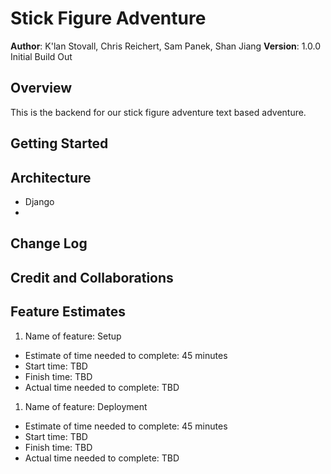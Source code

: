 # Stick Figure Adventure

**Author**: K'lan Stovall, Chris Reichert, Sam Panek, Shan Jiang
**Version**: 1.0.0 Initial Build Out

## Overview
This is the backend for our stick figure adventure text based adventure.

## Getting Started

<!-- What are the steps that a user must take in order to build this app on their own machine and get it running? -->

## Architecture
* Django
* 

## Change Log
<!-- Use this area to document the iterative changes made to your application as each feature is successfully implemented. Use time stamps. Here's an example:

01-01-2001 4:59pm - Application now has a fully-functional express server, with a GET route for the location resource. -->


## Credit and Collaborations
<!-- Give credit (and a link) to other people or resources that helped you build this application. -->

## Feature Estimates
1. Name of feature: Setup 
* Estimate of time needed to complete: 45 minutes
* Start time: TBD
* Finish time: TBD
* Actual time needed to complete: TBD
1. Name of feature: Deployment
* Estimate of time needed to complete: 45 minutes
* Start time: TBD
* Finish time: TBD
* Actual time needed to complete: TBD


